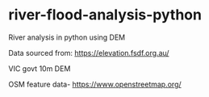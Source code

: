# river-flood-analysis-python
River analysis in python using DEM

Data sourced from:
https://elevation.fsdf.org.au/

VIC govt 10m DEM

OSM feature data- https://www.openstreetmap.org/
